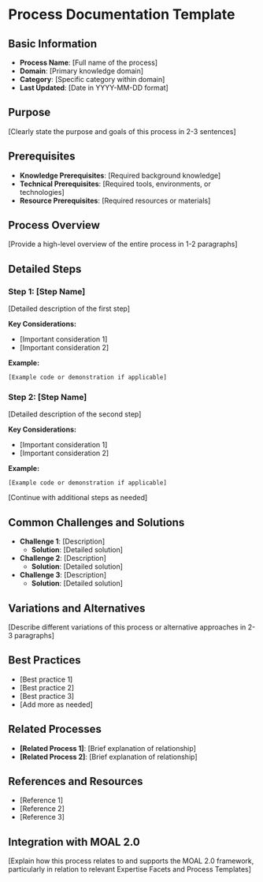 # Process Documentation Template

## Basic Information
- **Process Name**: [Full name of the process]
- **Domain**: [Primary knowledge domain]
- **Category**: [Specific category within domain]
- **Last Updated**: [Date in YYYY-MM-DD format]

## Purpose
[Clearly state the purpose and goals of this process in 2-3 sentences]

## Prerequisites
- **Knowledge Prerequisites**: [Required background knowledge]
- **Technical Prerequisites**: [Required tools, environments, or technologies]
- **Resource Prerequisites**: [Required resources or materials]

## Process Overview
[Provide a high-level overview of the entire process in 1-2 paragraphs]

## Detailed Steps

### Step 1: [Step Name]
[Detailed description of the first step]

**Key Considerations:**
- [Important consideration 1]
- [Important consideration 2]

**Example:**
```
[Example code or demonstration if applicable]
```

### Step 2: [Step Name]
[Detailed description of the second step]

**Key Considerations:**
- [Important consideration 1]
- [Important consideration 2]

**Example:**
```
[Example code or demonstration if applicable]
```

[Continue with additional steps as needed]

## Common Challenges and Solutions
- **Challenge 1**: [Description]
  - **Solution**: [Detailed solution]
- **Challenge 2**: [Description]
  - **Solution**: [Detailed solution]
- **Challenge 3**: [Description]
  - **Solution**: [Detailed solution]

## Variations and Alternatives
[Describe different variations of this process or alternative approaches in 2-3 paragraphs]

## Best Practices
- [Best practice 1]
- [Best practice 2]
- [Best practice 3]
- [Add more as needed]

## Related Processes
- **[Related Process 1]**: [Brief explanation of relationship]
- **[Related Process 2]**: [Brief explanation of relationship]

## References and Resources
- [Reference 1]
- [Reference 2]
- [Reference 3]

## Integration with MOAL 2.0
[Explain how this process relates to and supports the MOAL 2.0 framework, particularly in relation to relevant Expertise Facets and Process Templates]
